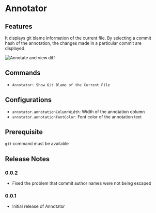 # Annotator

## Features

It displays git blame information of the current file.
By selecting a commit hash of the annotation, the changes made in a particular commit are displayed.

![Annotate and view diff](https://raw.githubusercontent.com/ryu1kn/vscode-annotator/master/images/animations/annotate-code.gif)

## Commands

* `Annotator: Show Git Blame of the Current File`

## Configurations

* `annotator.annotationColumnWidth`: Width of the annotation column
* `annotator.annotationFontColor`: Font color of the annotation text

## Prerequisite

`git` command must be available

## Release Notes

### 0.0.2

* Fixed the problem that commit author names were not being escaped

### 0.0.1

* Initial release of Annotator
